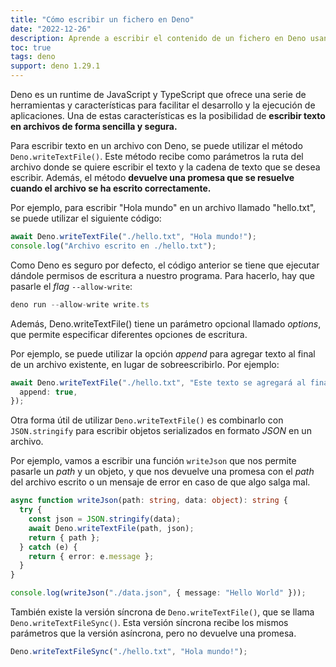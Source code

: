```yaml
---
title: "Cómo escribir un fichero en Deno"
date: "2022-12-26"
description: Aprende a escribir el contenido de un fichero en Deno usando
toc: true
tags: deno
support: deno 1.29.1
---
```


Deno es un runtime de JavaScript y TypeScript que ofrece una serie de herramientas y características para facilitar el desarrollo y la ejecución de aplicaciones. Una de estas características es la posibilidad de **escribir texto en archivos de forma sencilla y segura.**

Para escribir texto en un archivo con Deno, se puede utilizar el método `Deno.writeTextFile()`. Este método recibe como parámetros la ruta del archivo donde se quiere escribir el texto y la cadena de texto que se desea escribir. Además, el método **devuelve una promesa que se resuelve cuando el archivo se ha escrito correctamente.**

Por ejemplo, para escribir "Hola mundo" en un archivo llamado "hello.txt", se puede utilizar el siguiente código:

```typescript
await Deno.writeTextFile("./hello.txt", "Hola mundo!");
console.log("Archivo escrito en ./hello.txt");
```

Como Deno es seguro por defecto, el código anterior se tiene que ejecutar dándole permisos de escritura a nuestro programa. Para hacerlo, hay que pasarle el _flag_ `--allow-write`:

```typescript
deno run --allow-write write.ts
```

Además, Deno.writeTextFile() tiene un parámetro opcional llamado _options_, que permite especificar diferentes opciones de escritura.

Por ejemplo, se puede utilizar la opción _append_ para agregar texto al final de un archivo existente, en lugar de sobreescribirlo. Por ejemplo:

```typescript
await Deno.writeTextFile("./hello.txt", "Este texto se agregará al final.", {
  append: true,
});
```

Otra forma útil de utilizar `Deno.writeTextFile()` es combinarlo con `JSON.stringify` para escribir objetos serializados en formato _JSON_ en un archivo.

Por ejemplo, vamos a escribir una función `writeJson` que nos permite pasarle un _path_ y un objeto, y que nos devuelve una promesa con el _path_ del archivo escrito o un mensaje de error en caso de que algo salga mal.

```typescript
async function writeJson(path: string, data: object): string {
  try {
    const json = JSON.stringify(data);
    await Deno.writeTextFile(path, json);
    return { path };
  } catch (e) {
    return { error: e.message };
  }
}

console.log(writeJson("./data.json", { message: "Hello World" }));
```

También existe la versión síncrona de `Deno.writeTextFile()`, que se llama `Deno.writeTextFileSync()`. Esta versión síncrona recibe los mismos parámetros que la versión asíncrona, pero no devuelve una promesa.

```typescript
Deno.writeTextFileSync("./hello.txt", "Hola mundo!");
```
